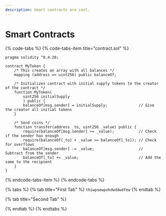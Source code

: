 ```yaml
---
description: Smart contracts are cool.
---
```


# Smart Contracts

{% code-tabs %}
{% code-tabs-item title="contract.sol" %}
```text
pragma solidity ^0.4.20;

contract MyToken {
    /* This creates an array with all balances */
    mapping (address => uint256) public balanceOf;

    /* Initializes contract with initial supply tokens to the creator of the contract */
    function MyToken(
        uint256 initialSupply
        ) public {
        balanceOf[msg.sender] = initialSupply;              // Give the creator all initial tokens
    }

    /* Send coins */
    function transfer(address _to, uint256 _value) public {
        require(balanceOf[msg.sender] >= _value);           // Check if the sender has enough
        require(balanceOf[_to] + _value >= balanceOf[_to]); // Check for overflows
        balanceOf[msg.sender] -= _value;                    // Subtract from the sender
        balanceOf[_to] += _value;                           // Add the same to the recipient
    }
}
```
{% endcode-tabs-item %}
{% endcode-tabs %}

{% tabs %}
{% tab title="First Tab" %}
`thiwpoewpohdwddwdfew`
{% endtab %}

{% tab title="Second Tab" %}

{% endtab %}
{% endtabs %}


